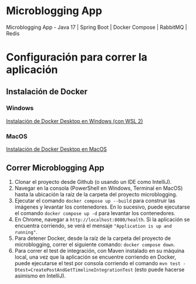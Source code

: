 # Microblogging App
Microblogging App - Java 17 | Spring Boot | Docker Compose | RabbitMQ | Redis

# Configuración para correr la aplicación

## Instalación de Docker

### Windows

[Instalación de Docker Desktop en Windows (con WSL 2)](https://learn.microsoft.com/es-es/windows/wsl/tutorials/wsl-containers)

### MacOS

[Instalación de Docker Desktop en MacOS](https://docs.docker.com/desktop/setup/install/mac-install/)

## Correr Microblogging App

1. Clonar el proyecto desde Github (o usando un IDE como IntelliJ).
2. Navegar en la consola (PowerShell en Windows, Terminal en MacOS) hasta la ubicación la raíz de la carpeta del proyecto microblogging.
3. Ejecutar el comando `docker compose up --build` para construir las imágenes y levantar los contenedores. En lo sucesivo, puede ejecutarse el comando `docker compose up -d` para levantar los contenedores.
4. En Chrome, navegar a `http://localhost:8080/health`. Si la aplicación se encuentra corriendo, se verá el mensaje `"Application is up and running"`.
5. Para detener Docker, desde la raíz de la carpeta del proyecto de microblogging, correr el siguiente comando: `docker compose down`.
6. Para correr el test de integración, con Maven instalado en su máquina local, una vez que la aplicación se encuentre corriendo en Docker, puede ejecutarse el test por consola corriendo el comando `mvn test -Dtest=CreatePostAndGetTimelineIntegrationTest` (esto puede hacerse asimismo en IntelliJ).